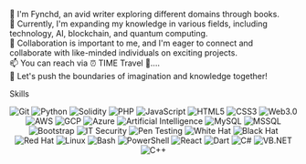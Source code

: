 👋 I'm Fynchd, an avid writer exploring different domains through books. </br>
🌱 Currently, I'm expanding my knowledge in various fields, including technology, AI, blockchain, and quantum computing. </br>
🤝 Collaboration is important to me, and I'm eager to connect and collaborate with like-minded individuals on exciting projects. </br>
📫 You can reach via ⏰ TIME Travel 🚀....  </br>
🌟 Let's push the boundaries of imagination and knowledge together! </br>

Skills
<p align="center">
  <img src="https://img.shields.io/badge/Git-%23181717.svg?logo=git&logoColor=white" alt="Git">
  <img src="https://img.shields.io/badge/Python-%2314354C.svg?logo=python&logoColor=white" alt="Python">
  <img src="https://img.shields.io/badge/Solidity-%23363636.svg?logo=solidity&logoColor=white" alt="Solidity">
  <img src="https://img.shields.io/badge/PHP-%23777BB4.svg?logo=php&logoColor=white" alt="PHP">
  <img src="https://img.shields.io/badge/JavaScript-%23F7DF1E.svg?logo=javascript&logoColor=black" alt="JavaScript">
  <img src="https://img.shields.io/badge/HTML5-%23E34F26.svg?logo=html5&logoColor=white" alt="HTML5">
  <img src="https://img.shields.io/badge/CSS3-%231572B6.svg?logo=css3&logoColor=white" alt="CSS3">
  <img src="https://img.shields.io/badge/Web%203.0-%23000000.svg?logo=web3.js&logoColor=white" alt="Web3.0">
  <img src="https://img.shields.io/badge/AWS-%23FF9900.svg?logo=amazon-aws&logoColor=white" alt="AWS">
  <img src="https://img.shields.io/badge/GCP-%234285F4.svg?logo=google-cloud&logoColor=white" alt="GCP">
  <img src="https://img.shields.io/badge/Azure-%230072C6.svg?logo=microsoft-azure&logoColor=white" alt="Azure">
  <img src="https://img.shields.io/badge/Artificial%20Intelligence-%23336595.svg?logo=python&logoColor=white" alt="Artificial Intelligence">
  <img src="https://img.shields.io/badge/MySQL-%234479A1.svg?logo=mysql&logoColor=white" alt="MySQL">
  <img src="https://img.shields.io/badge/MSSQL-%23CC2927.svg?logo=microsoft-sql-server&logoColor=white" alt="MSSQL">
  <img src="https://img.shields.io/badge/Bootstrap-%23563D7C.svg?logo=bootstrap&logoColor=white" alt="Bootstrap">
  <img src="https://img.shields.io/badge/IT%20Security-%23161616.svg?logo=security&logoColor=white" alt="IT Security">
  <img src="https://img.shields.io/badge/Pen%20Testing-%232196F3.svg?logo=security&logoColor=white" alt="Pen Testing">
  <img src="https://img.shields.io/badge/White%20Hat-%23404D59.svg?logo=security&logoColor=white" alt="White Hat">
  <img src="https://img.shields.io/badge/Black%20Hat-%23000000.svg?logo=security&logoColor=white" alt="Black Hat">
  <img src="https://img.shields.io/badge/Red%20Hat-%23EE0000.svg?logo=red-hat&logoColor=white" alt="Red Hat">
  <img src="https://img.shields.io/badge/Linux-%23FCC624.svg?logo=linux&logoColor=white" alt="Linux">
  <img src="https://img.shields.io/badge/Bash-%234EAA25.svg?logo=gnu-bash&logoColor=white" alt="Bash">
  <img src="https://img.shields.io/badge/PowerShell-%230066AD.svg?logo=powershell&logoColor=white" alt="PowerShell">
  <img src="https://img.shields.io/badge/React-%2361DAFB.svg?logo=react&logoColor=white" alt="React">
  <img src="https://img.shields.io/badge/Dart-%230175C2.svg?logo=dart&logoColor=white" alt="Dart">
  <img src="https://img.shields.io/badge/C%23-%23239120.svg?logo=c-sharp&logoColor=white" alt="C#">
  <img src="https://img.shields.io/badge/VB.NET-%2300599C.svg?logo=.net&logoColor=white" alt="VB.NET">
  <img src="https://img.shields.io/badge/C++-%2300599C.svg?logo=c%2B%2B&logoColor=white" alt="C++">
</p>

<!---
Flynchd/Flynchd is a ✨ special ✨ repository because its `README.md` (this file) appears on your GitHub profile.
You can click the Preview link to take a look at your changes.
--->
